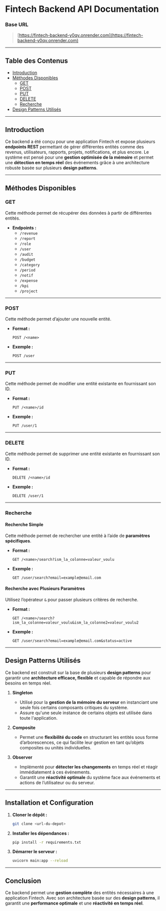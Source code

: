 # Fintech Backend API Documentation

### **Base URL**
> [https://fintech-backend-y0qv.onrender.com](https://fintech-backend-y0qv.onrender.com)

---

## **Table des Contenus**
- [Introduction](#introduction)
- [Méthodes Disponibles](#méthodes-disponibles)
  - [GET](#get)
  - [POST](#post)
  - [PUT](#put)
  - [DELETE](#delete)
  - [Recherche](#recherche)
- [Design Patterns Utilisés](#design-patterns-utilisés)

---

## **Introduction**
Ce backend a été conçu pour une application Fintech et expose plusieurs **endpoints REST** permettant de gérer différentes entités comme des revenus, utilisateurs, rapports, projets, notifications, et plus encore. Le système est pensé pour une **gestion optimisée de la mémoire** et permet une **détection en temps réel** des événements grâce à une architecture robuste basée sur plusieurs **design patterns**.

---

## **Méthodes Disponibles**

### **GET**  
Cette méthode permet de récupérer des données à partir de différentes entités.

- **Endpoints :**
  - `/revenue`
  - `/report`
  - `/role`
  - `/user`
  - `/audit`
  - `/budget`
  - `/category`
  - `/period`
  - `/notif`
  - `/expense`
  - `/kpi`
  - `/project`

---

### **POST**  
Cette méthode permet d’ajouter une nouvelle entité.

- **Format :**
  ```
  POST /<name>
  ```

- **Exemple :**
  ```
  POST /user
  ```

---

### **PUT**  
Cette méthode permet de modifier une entité existante en fournissant son ID.

- **Format :**
  ```
  PUT /<name>/id
  ```

- **Exemple :**
  ```
  PUT /user/1
  ```

---

### **DELETE**  
Cette méthode permet de supprimer une entité existante en fournissant son ID.

- **Format :**
  ```
  DELETE /<name>/id
  ```

- **Exemple :**
  ```
  DELETE /user/1
  ```

---

### **Recherche**  

#### **Recherche Simple**  
Cette méthode permet de rechercher une entité à l’aide de **paramètres spécifiques**.

- **Format :**
  ```
  GET /<name>/search?ism_la_colonne=valeur_voulu
  ```

- **Exemple :**
  ```
  GET /user/search?email=example@email.com
  ```

#### **Recherche avec Plusieurs Paramètres**  
Utilisez l’opérateur `&` pour passer plusieurs critères de recherche.

- **Format :**
  ```
  GET /<name>/search?ism_la_colonne=valeur_voulu&ism_la_colonne2=valeur_voulu2
  ```

- **Exemple :**
  ```
  GET /user/search?email=example@email.com&status=active
  ```

---

## **Design Patterns Utilisés**
Ce backend est construit sur la base de plusieurs **design patterns** pour garantir une **architecture efficace, flexible** et capable de répondre aux besoins en temps réel.

1. **Singleton**  
   - Utilisé pour la **gestion de la mémoire du serveur** en instanciant une seule fois certains composants critiques du système.
   - Assure qu'une seule instance de certains objets est utilisée dans toute l'application.

2. **Composite**  
   - Permet une **flexibilité du code** en structurant les entités sous forme d’arborescences, ce qui facilite leur gestion en tant qu’objets composites ou unités individuelles.

3. **Observer**  
   - Implémenté pour **détecter les changements** en temps réel et réagir immédiatement à ces événements.
   - Garantit une **réactivité optimale** du système face aux événements et actions de l’utilisateur ou du serveur.

---

## **Installation et Configuration**
1. **Cloner le dépôt :**
   ```bash
   git clone <url-du-depot>
   ```
2. **Installer les dépendances :**
   ```bash
   pip install -r requirements.txt
   ```
3. **Démarrer le serveur :**
   ```bash
   uvicorn main:app --reload
   ```

---

## **Conclusion**
Ce backend permet une **gestion complète** des entités nécessaires à une application Fintech. Avec son architecture basée sur des **design patterns**, il garantit une **performance optimale** et une **réactivité en temps réel**.